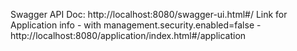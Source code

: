 Swagger API Doc: http://localhost:8080/swagger-ui.html#/
Link for Application info - with management.security.enabled=false - http://localhost:8080/application/index.html#/application